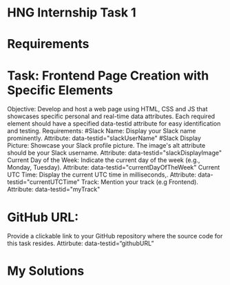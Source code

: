 # HNG Internship Task 1


# Requirements 

# Task: Frontend Page Creation with Specific Elements
Objective: Develop and host a web page using HTML, CSS and JS that showcases specific personal and real-time data attributes. Each required element should have a specified data-testid attribute for easy identification and testing.
Requirements:
#Slack Name:
Display your Slack name prominently.
Attribute: data-testid="slackUserName"
#Slack Display Picture:
Showcase your Slack profile picture.
The image's alt attribute should be your Slack username.
Attribute: data-testid="slackDisplayImage"
Current Day of the Week:
Indicate the current day of the week (e.g., Monday, Tuesday).
Attribute: data-testid="currentDayOfTheWeek"
Current UTC Time:
Display the current UTC time in milliseconds,.
Attribute: data-testid="currentUTCTime"
Track:
Mention your track (e.g Frontend).
Attribute: data-testid="myTrack"
# GitHub URL:
Provide a clickable link to your GitHub repository where the source code for this task resides.
Attirbute: data-testid=“githubURL”


# My Solutions 


